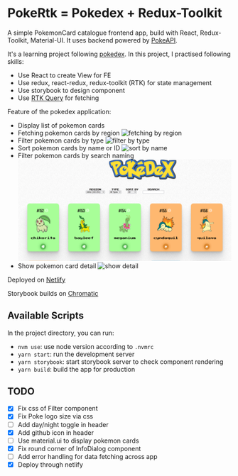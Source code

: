 # PokeRtk = Pokedex + Redux-Toolkit

A simple PokemonCard catalogue frontend app, build with React, Redux-Toolkit, Material-UI. It uses backend powered by [PokeAPI](https://pokeapi.co/). 

It's a learning project following [pokedex](https://github.com/s1varam/pokedex). In this project, I practised following skills:
* Use React to create View for FE
* Use redux, react-redux, redux-toolkit (RTK) for state management
* Use storybook to design component
* Use [RTK Query](https://redux-toolkit.js.org/rtk-query/overview) for fetching

Feature of the pokedex application:

* Display list of pokemon cards
* Fetching pokemon cards by region
![fetching by region](README/1_fetching_by_region.gif)
* Filter pokemon cards by type
![filter by type](README/2_filter_by_type.gif)
* Sort pokemon cards by name or ID
![sort by name](README/3_sort_by_id_or_name.gif)
* Filter pokemon cards by search naming
![filter by search](README/4_filter_by_search.gif)
* Show pokemon card detail
![show detail](README/5_click_info_icon.gif)

Deployed on [Netlify](https://pokedex-rtk.netlify.app/)

Storybook builds on [Chromatic](https://www.chromatic.com/builds?appId=645cedbb11414edc1f2eb16c)

## Available Scripts

In the project directory, you can run:

* `nvm use`: use node version according to `.nvmrc`
* `yarn start`: run the development server
* `yarn storybook`: start storybook server to check component rendering
* `yarn build`: build the app for production

## TODO

* [x] Fix css of Filter component
* [x] Fix Poke logo size via css
* [ ] Add day/night toggle in header
* [x] Add github icon in header
* [ ] Use material.ui to display pokemon cards
* [x] Fix round corner of InfoDialog component
* [ ] Add error handling for data fetching across app
* [x] Deploy through netlify
